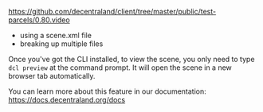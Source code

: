https://github.com/decentraland/client/tree/master/public/test-parcels/0.80.video

*   using a scene.xml file
*   breaking up multiple files

Once you've got the CLI installed, to view the scene, you only need to type `dcl preview` at the command prompt. It will open the scene in a new browser tab automatically.

You can learn more about this feature in our documentation: https://docs.decentraland.org/docs
